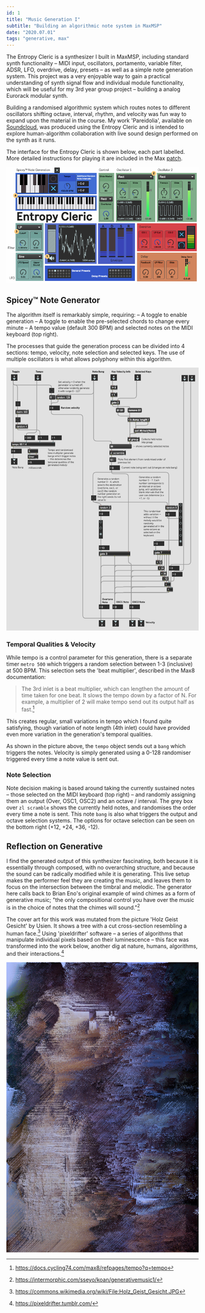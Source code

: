 ```yaml
---
id: 1
title: "Music Generation I"
subtitle: "Building an algorithmic note system in MaxMSP"
date: "2020.07.01"
tags: "generative, max"
---
```

The Entropy Cleric is a synthesizer I built in MaxMSP, including standard synth functionality – MIDI input, oscillators, portamento, variable filter, ADSR, LFO, overdrive, delay, presets – as well as a simple note generation system. This project was a very enjoyable way to gain a practical understanding of synth signal flow and individual module functionality, which will be useful for my 3rd year group project – building a analog Eurorack modular synth.

Building a randomised algorithmic system which routes notes to different oscillators shifting octave, interval, rhythm, and velocity was fun way to expand upon the material in the course. My work 'Pareidolia', available on [Soundcloud](https://soundcloud.com/0x0c/pareidolia), was produced using the Entropy Cleric and is intended to explore human-algorithm collaboration with live sound design performed on the synth as it runs.

The interface for the Entropy Cleric is shown below, each part labelled. More detailed instructions for playing it are included in the Max [patch](https://github.com/haelyons/MaxMSP-Experiments).

![Entropy Cleric](https://raw.githubusercontent.com/haelyons/Website-Content/master/entropy%20cleric/main%20page.png)

## Spicey™ Note Generator
The algorithm itself is remarkably simple, requiring:
– A toggle to enable generation
– A toggle to enable the pre-selected chords to change every minute
– A tempo value (default 300 BPM) and selected notes on the MIDI keyboard (top right).

The processes that guide the generation process can be divided into 4 sections: tempo, velocity, note selection and selected keys. The use of multiple oscillators is what allows polyphony within this algorithm.

![Spicey™](https://raw.githubusercontent.com/haelyons/Website-Content/master/entropy%20cleric/spicey%20generation.png)

### Temporal Qualities & Velocity
While tempo is a control parameter for this generation, there is a separate timer `metro 500` which triggers a random selection between 1-3 (inclusive) at 500 BPM. This selection sets the 'beat multiplier', described in the Max8 documentation:

> The 3rd inlet is a beat multiplier, which can lengthen the amount of time taken for one beat. It slows the tempo down by a factor of N. For example, a multiplier of 2 will make tempo send out its output half as fast.[^1]

This creates regular, small variations in tempo which I found quite satisfying, though variation of note length (4th inlet) could have provided even more variation in the generation's temporal qualities.

As shown in the picture above, the `tempo` object sends out a `bang` which triggers the notes. Velocity is simply generated using a 0-128 randomiser triggered every time a note value is sent out.

### Note Selection
Note decision making is based around taking the currently sustained notes – those selected on the MIDI keyboard (top right) – and randomly assigning them an output (Over, OSC1, OSC2) and an octave / interval. The grey box over `zl scramble` shows the currently held notes, and randomises the order every time a note is sent. This note `bang` is also what triggers the output and octave selection systems. The options for octave selection can be seen on the bottom right (+12, +24, +36, -12).


## Reflection on Generative
I find the generated output of this synthesizer fascinating, both because it is essentially through composed, with no overarching structure, and because the sound can be radically modified while it is generating. This live setup makes the performer feel they are creating the music, and leaves them to focus on the intersection between the timbral and melodic. The generator here calls back to Brian Eno's original example of wind chimes as a form of generative music; "the only compositional control you have over the music is in the choice of notes that the chimes will sound."[^2]

The cover art for this work was mutated from the picture 'Holz Geist Gesicht' by Usien. It shows a tree with a cut cross-section resembling a human face.[^3] Using 'pixeldrifter' software – a series of algorithms that manipulate individual pixels based on their luminescence – this face was transformed into the work below, another dig at nature, humans, algorithms, and their interactions.[^4]

![Spicey™](https://raw.githubusercontent.com/haelyons/Website-Content/master/entropy%20cleric/pareidolia.jpg)


[^1]: https://docs.cycling74.com/max8/refpages/tempo?q=tempo
[^2]: https://intermorphic.com/sseyo/koan/generativemusic1/
[^3]: https://commons.wikimedia.org/wiki/File:Holz_Geist_Gesicht.JPG
[^4]: https://pixeldrifter.tumblr.com/
